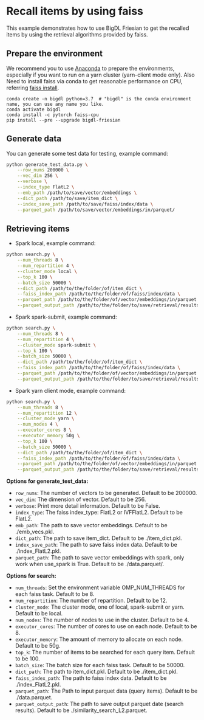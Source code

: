 # Recall items by using faiss
This example demonstrates how to use BigDL Friesian 
to get the recalled items by using the retrieval algorithms provided by faiss.

## Prepare the environment
We recommend you to use [Anaconda](https://www.anaconda.com/distribution/#linux) to prepare the environments, especially if you want to run on a yarn cluster (yarn-client mode only).
Also Need to install faiss via conda to get reasonable performance on CPU, referring [faiss install](https://github.com/facebookresearch/faiss/blob/main/INSTALL.md).

```
conda create -n bigdl python=3.7  # "bigdl" is the conda environment name, you can use any name you like.
conda activate bigdl
conda install -c pytorch faiss-cpu 
pip install --pre --upgrade bigdl-friesian
```

## Generate data
You can generate some test data for testing, example command:
```bash
python generate_test_data.py \
    --row_nums 200000 \
    --vec_dim 256 \
    --verbose \
    --index_type FlatL2 \
    --emb_path /path/to/save/vector/embeddings \
    --dict_path /path/to/save/item_dict \
    --index_save_path /path/to/save/faiss/index/data \
    --parquet_path /path/to/save/vector/embeddings/in/parquet/
```

## Retrieving items
* Spark local, example command:
```bash
python search.py \
    --num_threads 8 \
    --num_repartition 4 \
    --cluster_mode local \
    --top_k 100 \
    --batch_size 50000 \
    --dict_path /path/to/the/folder/of/item_dict \
    --faiss_index_path /path/to/the/folder/of/faiss/index/data \
    --parquet_path /path/to/the/folder/of/vector/embeddings/in/parquet \
    --parquet_output_path /path/to/the/folder/to/save/retrieval/results 
```

* Spark spark-submit, example command:
```bash
python search.py \
    --num_threads 8 \
    --num_repartition 4 \
    --cluster_mode spark-submit \
    --top_k 100 \
    --batch_size 50000 \
    --dict_path /path/to/the/folder/of/item_dict \
    --faiss_index_path /path/to/the/folder/of/faiss/index/data \
    --parquet_path /path/to/the/folder/of/vector/embeddings/in/parquet \
    --parquet_output_path /path/to/the/folder/to/save/retrieval/results 
```

* Spark yarn client mode, example command:
```bash
python search.py \
    --num_threads 8 \
    --num_repartition 12 \
    --cluster_mode yarn \
    --num_nodes 4 \
    --executor_cores 8 \
    --executor_memory 50g \
    --top_k 100 \
    --batch_size 50000 \
    --dict_path /path/to/the/folder/of/item_dict \
    --faiss_index_path /path/to/the/folder/of/faiss/index/data \
    --parquet_path /path/to/the/folder/of/vector/embeddings/in/parquet \
    --parquet_output_path /path/to/the/folder/to/save/retrieval/results 
```

__Options for generate_test_data:__
* `row_nums`: The number of vectors to be generated. Default to be 200000.
* `vec_dim`: The dimension of vector. Default to be 256.
* `verbose`: Print more detail information. Default to be False.
* `index_type`: The faiss index_type: FlatL2 or IVFFlatL2. Default to be FlatL2.
* `emb_path`: The path to save vector embeddings. Default to be ./emb_vecs.pkl.
* `dict_path`: The path to save item_dict. Default to be ./item_dict.pkl.
* `index_save_path`: The path to save faiss index data. Default to be ./index_FlatL2.pkl.
* `parquet_path`: The path to save vector embeddings with spark, only work when use_spark is True. Default to be ./data.parquet/.

__Options for search:__
* `num_threads`: Set the environment variable OMP_NUM_THREADS for each faiss task. Default to be 8.
* `num_repartition`: The number of repartition. Default to be 12.
* `cluster_mode`: The cluster mode, one of local, spark-submit or yarn. Default to be local.
* `num_nodes`: The number of nodes to use in the cluster. Default to be 4.
* `executor_cores`: The number of cores to use on each node. Default to be 8.
* `executor_memory`: The amount of memory to allocate on each node. Default to be 50g.
* `top_k`: The number of items to be searched for each query item. Default to be 100.
* `batch_size`: The batch size for each faiss task. Default to be 50000.
* `dict_path`: The path to item_dict.pkl. Default to be ./item_dict.pkl.
* `faiss_index_path`: The path to faiss index data. Default to be ./index_FlatL2.pkl.
* `parquet_path`: The Path to input parquet data (query items). Default to be ./data.parquet. 
* `parquet_output_path`: The path to save output parquet date (search results). Default to be ./similarity_search_L2.parquet.
